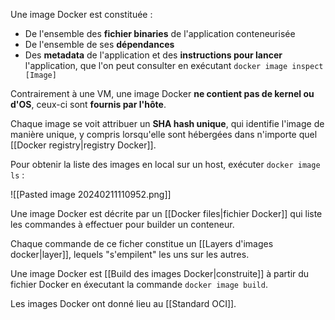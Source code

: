 
Une image Docker est constituée : 
- De l'ensemble des **fichier binaries** de l'application conteneurisée
- De l'ensemble de ses **dépendances**
- Des **metadata** de l'application et des **instructions pour lancer** l'application, que l'on peut consulter en exécutant ``docker image inspect [Image]``

Contrairement à une VM, une image Docker **ne contient pas de kernel ou d'OS**, ceux-ci sont **fournis par l'hôte**.

Chaque image se voit attribuer un **SHA hash unique**, qui identifie l'image de manière unique, y compris lorsqu'elle sont hébergées dans n'importe quel [[Docker registry|registry Docker]].

Pour obtenir la liste des images en local sur un host, exécuter ``docker image ls`` :

![[Pasted image 20240211110952.png]]

Une image Docker est décrite par un [[Docker files|fichier Docker]] qui liste les commandes à effectuer pour builder un conteneur. 

Chaque commande de ce ficher constitue un [[Layers d'images docker|layer]], lequels "s'empilent" les uns sur les autres.

Une image Docker est [[Build des images Docker|construite]] à partir du fichier Docker en éxecutant la commande `docker image build`.

Les images Docker ont donné lieu au [[Standard OCI]].